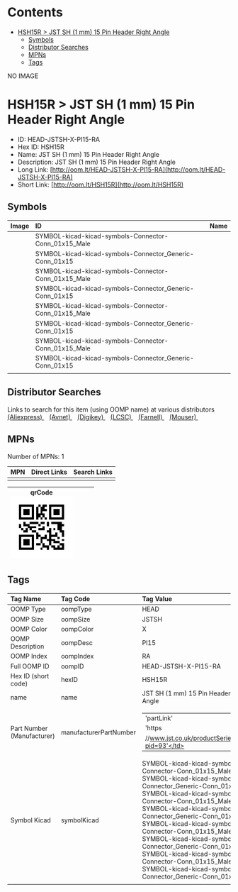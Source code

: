 



Contents
========

* [HSH15R > JST SH (1 mm) 15 Pin Header Right Angle](#hsh15r--jst-sh-1-mm-15-pin-header-right-angle)
	* [Symbols](#symbols)
	* [Distributor Searches](#distributor-searches)
	* [MPNs](#mpns)
	* [Tags](#tags)
  
NO IMAGE  
# HSH15R > JST SH (1 mm) 15 Pin Header Right Angle

- ID: HEAD-JSTSH-X-PI15-RA
- Hex ID: HSH15R
- Name: JST SH (1 mm) 15 Pin Header Right Angle
- Description: JST SH (1 mm) 15 Pin Header Right Angle
- Long Link: [http://oom.lt/HEAD-JSTSH-X-PI15-RA](http://oom.lt/HEAD-JSTSH-X-PI15-RA)
- Short Link: [http://oom.lt/HSH15R](http://oom.lt/HSH15R)

## Symbols
  

|Image|ID|Name|
| :--- | :--- | :--- |
|![]()|SYMBOL-kicad-kicad-symbols-Connector-Conn_01x15_Male||
|![]()|SYMBOL-kicad-kicad-symbols-Connector_Generic-Conn_01x15||
|![]()|SYMBOL-kicad-kicad-symbols-Connector-Conn_01x15_Male||
|![]()|SYMBOL-kicad-kicad-symbols-Connector_Generic-Conn_01x15||
|![]()|SYMBOL-kicad-kicad-symbols-Connector-Conn_01x15_Male||
|![]()|SYMBOL-kicad-kicad-symbols-Connector_Generic-Conn_01x15||
|![]()|SYMBOL-kicad-kicad-symbols-Connector-Conn_01x15_Male||
|![]()|SYMBOL-kicad-kicad-symbols-Connector_Generic-Conn_01x15||
||||

## Distributor Searches
  
Links to search for this item (using OOMP name) at various distributors  
[(Aliexpress) ](https://www.aliexpress.com/wholesale?SearchText=1117JST+SH+1+mm+15+Pin+Header+Right+Angle)&nbsp;&nbsp;&nbsp;[(Avnet) ](https://www.avnet.com/shop/us/search/JST+SH+1+mm+15+Pin+Header+Right+Angle)&nbsp;&nbsp;&nbsp;[(Digikey) ](https://www.digikey.co.uk/en/products/result?s=JST+SH+1+mm+15+Pin+Header+Right+Angle)&nbsp;&nbsp;&nbsp;[(LCSC) ](https://www.lcsc.com/search?q=JST+SH+1+mm+15+Pin+Header+Right+Angle)&nbsp;&nbsp;&nbsp;[(Farnell) ](https://uk.farnell.com/search?st=JST+SH+1+mm+15+Pin+Header+Right+Angle)&nbsp;&nbsp;&nbsp;[(Mouser) ](https://www.mouser.com/c/?q=JST+SH+1+mm+15+Pin+Header+Right+Angle)&nbsp;&nbsp;&nbsp;
## MPNs
  
Number of MPNs: 1  

|MPN|Direct Links|Search Links|
| :--- | :--- | :--- |
||||
  

|qrCode<br>[![](https://raw.githubusercontent.com/oomlout/oomlout_OOMP_parts_V2/main/HEAD/JSTSH/X/PI15/RA/qrCode_140.png)](https://github.com/oomlout/oomlout_OOMP_parts_V2/tree/main/HEAD/JSTSH/X/PI15/RA/qrCode.png)||||
| :---: | :---: | :---: | :---: |

## Tags
  

|Tag Name|Tag Code|Tag Value|
| :--- | :--- | :--- |
|OOMP Type|oompType|HEAD|
|OOMP Size|oompSize|JSTSH|
|OOMP Color|oompColor|X|
|OOMP Description|oompDesc|PI15|
|OOMP Index|oompIndex|RA|
|Full OOMP ID|oompID|HEAD-JSTSH-X-PI15-RA|
|Hex ID (short code)|hexID|HSH15R|
|name|name|JST SH (1 mm) 15 Pin Header Right Angle|
|Part Number (Manufacturer)|manufacturerPartNumber|<table><tr><td>'partLink'</td></tr><tr><td> 'https</td></tr><tr><td>//www.jst.co.uk/productSeries.php?pid=93'</td></tr></table>|
|Symbol Kicad|symbolKicad|SYMBOL-kicad-kicad-symbols-Connector-Conn_01x15_Male, SYMBOL-kicad-kicad-symbols-Connector_Generic-Conn_01x15, SYMBOL-kicad-kicad-symbols-Connector-Conn_01x15_Male, SYMBOL-kicad-kicad-symbols-Connector_Generic-Conn_01x15, SYMBOL-kicad-kicad-symbols-Connector-Conn_01x15_Male, SYMBOL-kicad-kicad-symbols-Connector_Generic-Conn_01x15, SYMBOL-kicad-kicad-symbols-Connector-Conn_01x15_Male, SYMBOL-kicad-kicad-symbols-Connector_Generic-Conn_01x15|
||||
